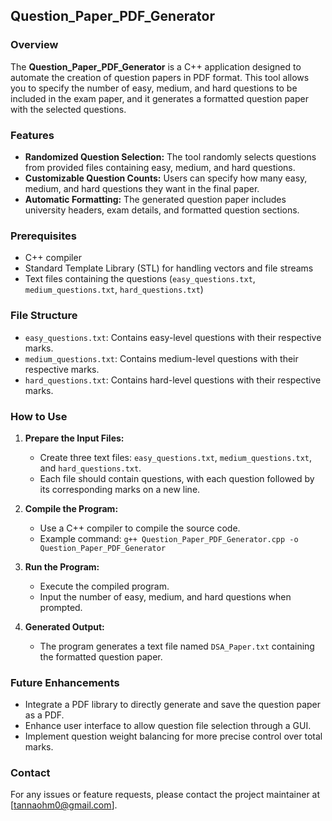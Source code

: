 ## Question_Paper_PDF_Generator

### Overview
The **Question_Paper_PDF_Generator** is a C++ application designed to automate the creation of question papers in PDF format. This tool allows you to specify the number of easy, medium, and hard questions to be included in the exam paper, and it generates a formatted question paper with the selected questions.

### Features
- **Randomized Question Selection:** The tool randomly selects questions from provided files containing easy, medium, and hard questions.
- **Customizable Question Counts:** Users can specify how many easy, medium, and hard questions they want in the final paper.
- **Automatic Formatting:** The generated question paper includes university headers, exam details, and formatted question sections.

### Prerequisites
- C++ compiler
- Standard Template Library (STL) for handling vectors and file streams
- Text files containing the questions (`easy_questions.txt`, `medium_questions.txt`, `hard_questions.txt`)

### File Structure
- `easy_questions.txt`: Contains easy-level questions with their respective marks.
- `medium_questions.txt`: Contains medium-level questions with their respective marks.
- `hard_questions.txt`: Contains hard-level questions with their respective marks.

### How to Use
1. **Prepare the Input Files:**
   - Create three text files: `easy_questions.txt`, `medium_questions.txt`, and `hard_questions.txt`.
   - Each file should contain questions, with each question followed by its corresponding marks on a new line.

2. **Compile the Program:**
   - Use a C++ compiler to compile the source code.
   - Example command: `g++ Question_Paper_PDF_Generator.cpp -o Question_Paper_PDF_Generator`

3. **Run the Program:**
   - Execute the compiled program.
   - Input the number of easy, medium, and hard questions when prompted.

4. **Generated Output:**
   - The program generates a text file named `DSA_Paper.txt` containing the formatted question paper.


### Future Enhancements
- Integrate a PDF library to directly generate and save the question paper as a PDF.
- Enhance user interface to allow question file selection through a GUI.
- Implement question weight balancing for more precise control over total marks.

### Contact
For any issues or feature requests, please contact the project maintainer at [tannaohm0@gmail.com].

